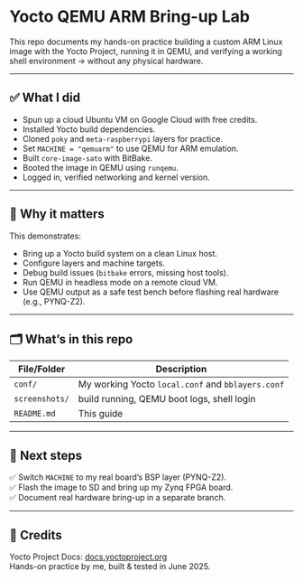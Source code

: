 # Yocto QEMU ARM Bring-up Lab

This repo documents my hands-on practice building a custom ARM Linux image with the Yocto Project, running it in QEMU, and verifying a working shell environment -> without any physical hardware.

---

## ✅ What I did

- Spun up a cloud Ubuntu VM on Google Cloud with free credits.
- Installed Yocto build dependencies.
- Cloned `poky` and `meta-raspberrypi` layers for practice.
- Set `MACHINE = "qemuarm"` to use QEMU for ARM emulation.
- Built `core-image-sato` with BitBake.
- Booted the image in QEMU using `runqemu`.
- Logged in, verified networking and kernel version.

---

## 🔑 Why it matters

This demonstrates:
- Bring up a Yocto build system on a clean Linux host.
- Configure layers and machine targets.
- Debug build issues (`bitbake` errors, missing host tools).
- Run QEMU in headless mode on a remote cloud VM.
- Use QEMU output as a safe test bench before flashing real hardware (e.g., PYNQ-Z2).

---

## 🗂️ What’s in this repo

| File/Folder | Description |
| ------------ | ----------- |
| `conf/` | My working Yocto `local.conf` and `bblayers.conf` |
| `screenshots/` | build running, QEMU boot logs, shell login |
| `README.md` | This guide |

---

## 🏁 Next steps

✅ Switch `MACHINE` to my real board’s BSP layer (PYNQ-Z2).  
✅ Flash the image to SD and bring up my Zynq FPGA board.  
✅ Document real hardware bring-up in a separate branch.

---

## 🙌 Credits

Yocto Project Docs: [docs.yoctoproject.org](https://docs.yoctoproject.org)  
Hands-on practice by me, built & tested in June 2025.
